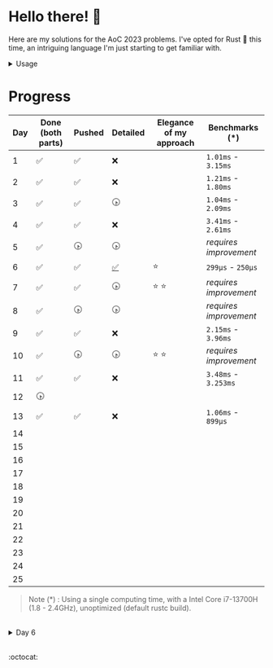 # **Hello there! :wave:**

Here are my solutions for the AoC 2023 problems. I've opted for Rust :crab: this time,  an intriguing language I'm just starting to get familiar with.

<details>
<summary>Usage</summary>
<br>
 
 > Note : Intended for Windows machines

- _Paste your input inside_ ***input.txt***
- Run: ```make run n``` for day n, part 1, or ```make run np2``` for part 2.
  
> Use ```make clear``` if you wish to delete the generated executables

</details>



# Progress

| Day | Done (both parts)    | Pushed               | Detailed               | Elegance of my approach | Benchmarks (*)       |
|-----|----------------------|----------------------|------------------------|-------------------------|--------------------- | 
| 1   | :white_check_mark:   |  :white_check_mark:  |    :x:                 |                         | `1.01ms` - `3.15ms`  |
| 2   | :white_check_mark:   |  :white_check_mark:  |    :x:                 |                         | `1.21ms` - `1.80ms`  |
| 3   | :white_check_mark:   |  :white_check_mark:  | :clock430:             |                         | `1.04ms` - `2.09ms`  |
| 4   | :white_check_mark:   |  :white_check_mark:  |    :x:                 |                         | `3.41ms` - `2.61ms`  |
| 5   | :white_check_mark:   |     :clock430:       | :clock430:             |                         |_requires improvement_|
| 6   | :white_check_mark:   |  :white_check_mark:  |[:white_check_mark:](#6)|        :star:           | `299µs` - `250µs`    |
| 7   | :white_check_mark:   |  :white_check_mark:  | :clock430:             |     :star:  :star:      |_requires improvement_|
| 8   | :white_check_mark:   |     :clock430:       | :clock430:             |                         |_requires improvement_|
| 9   | :white_check_mark:   |  :white_check_mark:  |    :x:                 |                         | `2.15ms` - `3.96ms`  |
| 10  | :white_check_mark:   |     :clock430:       | :clock430:             |     :star:  :star:      |_requires improvement_|
| 11  | :white_check_mark:   |  :white_check_mark:  |    :x:                 |                         | `3.48ms` - `3.253ms` |
| 12  | :clock430:           |                      |                        |                         |                      |
| 13  | :white_check_mark:   | :white_check_mark:   |    :x:                 |                         | `1.06ms` - `899µs`   |
| 14  |                      |                      |                        |                         |                      |
| 15  |                      |                      |                        |                         |                      |
| 16  |                      |                      |                        |                         |                      |
| 17  |                      |                      |                        |                         |                      |
| 18  |                      |                      |                        |                         |                      |
| 19  |                      |                      |                        |                         |                      |
| 20  |                      |                      |                        |                         |                      |
| 21  |                      |                      |                        |                         |                      |
| 22  |                      |                      |                        |                         |                      |
| 23  |                      |                      |                        |                         |                      |
| 24  |                      |                      |                        |                         |                      |
| 25  |                      |                      |                        |                         |                      |

 > Note (*) : Using a single computing time, with a Intel Core i7-13700H (1.8 - 2.4GHz), unoptimized (default rustc build).

<br>

<details>
<summary id="6">Day 6</summary>
<br>
 
To determine the number of ways to win a race, we consider the score $s_k$ achieved by pressing the button for $k$ milliseconds. This score is calculated by multiplying the duration the button is pressed $k$ by the remaining time $T - k$, where $T$ is the total race duration.

Mathematically, this is expressed as ${s_k} = k(T - k)$ for $k$ in { ${0, 1, \dots, T}$ }.

The objective is to find the number of possible values of $k$ for which $s_k > R$, where $R$ is the race record. This leads to the inequality:

$k^2 - T k + R < 0$

The corresponding quadratic equation is $k^2 - T k + R = 0$, with a determinant $\Delta = \sqrt{T^2 - 4R}$.

If $T^2 - 4R \leq 0$, then the inequality has no solution. However, if $T^2 - 4R > 0$, two solutions $x_+$ and $x_-$ are obtained:

$x_{\pm} = \frac{T \pm \sqrt{\Delta}}{2}$

The solution to the problem is then the count of integers within the range $[x_-, x_+]$ (inclusive and limited to the interval $[0, T]$). This is because the function $f(k) = k^2 - T k + R$ defines an upward-oriented parabolic curve, and we seek the portion below zero.

To find the solution, we calculate $\lceil x_+ \rceil - \lfloor x_- \rfloor + 1.$


</details>

<br>

:octocat:
